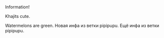 Information!

Khajits cute.

Watermelons are green.
Новая инфа из ветки pipipupu.
Ещё инфа из ветки pipipupu.